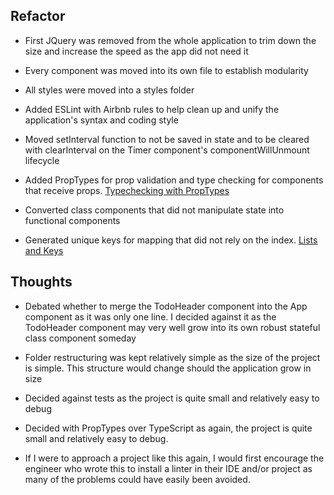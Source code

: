## Refactor

- First JQuery was removed from the whole application to trim down the size and increase the speed as the app did not need it

- Every component was moved into its own file to establish modularity

- All styles were moved into a styles folder

- Added ESLint with Airbnb rules to help clean up and unify the application's syntax and coding style

- Moved setInterval function to not be saved in state and to be cleared with clearInterval on the Timer component's componentWillUnmount lifecycle

- Added PropTypes for prop validation and type checking for components that receive props. [Typechecking with PropTypes](https://reactjs.org/docs/typechecking-with-proptypes.html)

- Converted class components that did not manipulate state into functional components

- Generated unique keys for mapping that did not rely on the index. [Lists and Keys](https://reactjs.org/docs/lists-and-keys.html)

## Thoughts

- Debated whether to merge the TodoHeader component into the App component as it was only one line.  I decided against it as the TodoHeader component may very well grow into its own robust stateful class component someday

- Folder restructuring was kept relatively simple as the size of the project is simple.  This structure would change should the application grow in size

- Decided against tests as the project is quite small and relatively easy to debug

- Decided with PropTypes over TypeScript as again, the project is quite small and relatively easy to debug.

- If I were to approach a project like this again, I would first encourage the engineer who wrote this to install a linter in their IDE and/or project as many of the problems could have easily been avoided.
